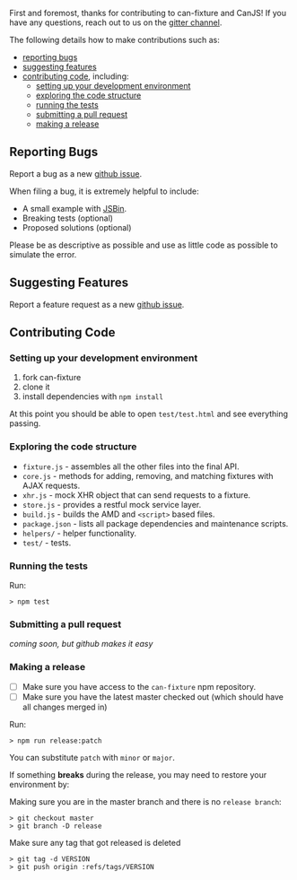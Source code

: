 First and foremost, thanks for contributing to can-fixture and CanJS! If you
have any questions, reach out to us on the [gitter channel](https://gitter.im/canjs/canjs).

The following details how to make contributions such as:

- [reporting bugs](#reporting-bugs)
- [suggesting features](#suggesting-features)
- [contributing code](#contributing-code), including:
  - [setting up your development environment](#setting-up-your-development-environment)
  - [exploring the code structure](#exploring-the-code-structure)
  - [running the tests](#running-the-tests)
  - [submitting a pull request](#submitting-a-pull-request)
  - [making a release](#making-a-release)

## Reporting Bugs

Report a bug as a new [github issue](https://github.com/canjs/can-fixture/issues/new).

When filing a bug, it is extremely helpful to include:

- A small example with [JSBin](https://justinbmeyer.jsbin.com/zixumu/2/edit?html,js,output).
- Breaking tests (optional)
- Proposed solutions (optional)

Please be as descriptive as possible and use as little code as possible to simulate the error.

## Suggesting Features

Report a feature request as a new [github issue](https://github.com/canjs/can-fixture/issues/new).

## Contributing Code

### Setting up your development environment

1. fork can-fixture
2. clone it
3. install dependencies with `npm install`

At this point you should be able to open `test/test.html` and see everything passing.

### Exploring the code structure

- `fixture.js` - assembles all the other files into the final API.
- `core.js` - methods for adding, removing, and matching fixtures with AJAX requests.
- `xhr.js` - mock XHR object that can send requests to a fixture.
- `store.js` - provides a restful mock service layer.
- `build.js` - builds the AMD and `<script>` based files.
- `package.json` - lists all package dependencies and maintenance scripts.
- `helpers/` - helper functionality.
- `test/` - tests.

### Running the tests

Run:

```
> npm test
```

### Submitting a pull request

_coming soon, but github makes it easy_

### Making a release

- [ ] Make sure you have access to the `can-fixture` npm repository.
- [ ] Make sure you have the latest master checked out (which should have all changes merged in)

Run:

```
> npm run release:patch
```

You can substitute `patch` with `minor` or `major`.  


If something __breaks__ during the release, you may need to restore your environment by:

Making sure you are in the master branch and there is no `release branch`:

```
> git checkout master
> git branch -D release
```

Make sure any tag that got released is deleted

```
> git tag -d VERSION
> git push origin :refs/tags/VERSION
```

